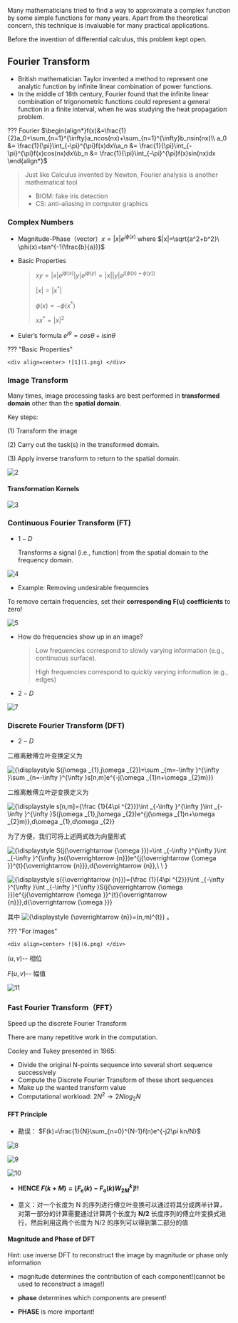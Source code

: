 Many mathematicians tried to find a way to approximate a complex function by some simple functions for many years. Apart from the theoretical concern, this technique is invaluable for many practical applications.

Before the invention of differential calculus, this problem kept open. 

## Fourier Transform

* British mathematician Taylor invented a method to represent one analytic function by infinite linear combination of power functions.
* In the middle of 18th century, Fourier found that the infinite linear combination of trigonometric functions could represent a general function in a finite interval, when he was studying the heat propagation problem.

??? Fourier
    $\begin{align*}f(x)&=\frac{1}{2}a_0+\sum_{n=1}^{\infty}a_ncos(nx)+\sum_{n=1}^{\infty}b_nsin(nx)\\ a_0 &= \frac{1}{\pi}\int_{-\pi}^{\pi}f(x)dx\\a_n &= \frac{1}{\pi}\int_{-\pi}^{\pi}f(x)cos(nx)dx\\b_n &= \frac{1}{\pi}\int_{-\pi}^{\pi}f(x)sin(nx)dx \end{align*}$

> Just like Calculus invented by Newton, Fourier analysis is another mathematical tool
>
> * BIOM: fake iris detection
> * CS: anti-aliasing in computer graphics

### Complex Numbers

* Magnitude-Phase（vector）$x=|x|e^{j\phi(x)}$ where $|x|=\sqrt{a^2+b^2}\ \phi(x)=tan^{-1(\frac{b}{a})}$

* Basic Properties

  > $xy=|x|e^{j\phi(x)}|y|e^{j\phi(y)}=|x||y|e^{j(\phi(x)+\phi(y))}$
  >
  > $|x|=|x^*|$ 
  >
  > $\phi(x)=-\phi(x^*)$
  >
  > $xx^*=|x|^2$

* Euler’s formula $e^{j\theta}=cos\theta + isin\theta$

??? "Basic Properties"

    <div align=center> ![1](1.png) </div>  

### Image Transform

Many times, image processing tasks are best performed in **transformed domain** other than the **spatial domain**.

Key steps:

(1) Transform the image

(2) Carry out the task(s) in the transformed domain.

(3) Apply inverse transform to return to the spatial domain.

![2](2.png)

#### Transformation Kernels

![3](3.png)

### Continuous Fourier Transform (FT)

* $1-D$

  Transforms a signal (i.e., function) from the spatial domain to the frequency domain.

![4](4.png)

* Example: Removing undesirable frequencies

To remove certain frequencies, set their **corresponding F(u) coefficients** to zero!

![5](5.png)

* How do frequencies show up in an image?

  > Low frequencies correspond to slowly varying information (e.g., continuous surface).
  >
  > High frequencies correspond to quickly varying information (e.g., edges)

* $2-D$

![7](7.png)

### Discrete Fourier Transform (DFT)

* $2-D$

二维离散傅立叶变换定义为

![{\displaystyle S(j\omega _{1},j\omega _{2})=\sum _{m=-\infty }^{\infty }\sum _{n=-\infty }^{\infty }s[n,m]e^{-j(\omega _{1}n+\omega _{2}m)}}](https://wikimedia.org/api/rest_v1/media/math/render/svg/54cbeb7d98a54a60545e0e63a522b6d80c39ca98)

二维离散傅立叶逆变换定义为

![{\displaystyle s[n,m]={\frac {1}{4\pi ^{2}}}\int _{-\infty }^{\infty }\int _{-\infty }^{\infty }S(j\omega _{1},j\omega _{2})e^{j(\omega _{1}n+\omega _{2}m)}\,d\omega _{1}\,d\omega _{2}}](https://wikimedia.org/api/rest_v1/media/math/render/svg/58db6f096f814ad493d5214cd8b24b5eef502bf7)

为了方便，我们可将上述两式改为向量形式

![{\displaystyle S(j{\overrightarrow {\omega }})=\int _{-\infty }^{\infty }\int _{-\infty }^{\infty }s({\overrightarrow {n}})e^{j{\overrightarrow {\omega }}^{t}{\overrightarrow {n}}}\,d{\overrightarrow {n}},\ \ }](https://wikimedia.org/api/rest_v1/media/math/render/svg/c0328ff66cdbe911ed9a6c8a20e5d82bb6b7352e)

![{\displaystyle s({\overrightarrow {n}})={\frac {1}{4\pi ^{2}}}\int _{-\infty }^{\infty }\int _{-\infty }^{\infty }S(j{\overrightarrow {\omega }})e^{j{\overrightarrow {\omega }}^{t}{\overrightarrow {n}}}\,d{\overrightarrow {\omega }}}](https://wikimedia.org/api/rest_v1/media/math/render/svg/fc1e7abc1692708b814b26eb7c5ac015aead59ea)

其中 ![{\displaystyle {\overrightarrow {n}}=(n,m)^{t}}](https://wikimedia.org/api/rest_v1/media/math/render/svg/4285c99a94763bdbb804470367c62a765e5d4c91) 。

??? "For Images"

    <div align=center> ![6](6.png) </div>  

$(u,v)$-- 相位

$F(u,v)$-- 幅值

![11](11.png)

### Fast Fourier Transform（FFT）

Speed up the discrete Fourier Transform

There are many repetitive work in the computation.

Cooley and Tukey presented in 1965:

* Divide the original N-points sequence into several short sequence successively
* Compute the Discrete Fourier Transform of these short sequences
* Make up the wanted transform value
* Computational workload: $2N^2\rightarrow2Nlog_2N$

#### FFT Principle

* 勘误： $F(k)=\frac{1}{N}\sum_{n=0}^{N-1}f(n)e^{-j2\pi kn/N}$

![8](8.png)

![9](9.png)

![10](10.png)

* **HENCE   $F(k+M)=\lfloor F_e(k)-F_o(k)W_{2M}^k\rfloor$!!** 

* 意义：对一个长度为 N 的序列进行傅立叶变换可以通过将其分成两半计算，对第一部分的计算需要通过计算两个长度为 **N/2** 长度序列的傅立叶变换式进行，然后利用这两个长度为 N/2 的序列可以得到第二部分的值

#### Magnitude and Phase of DFT

Hint: use inverse DFT to reconstruct the image by magnitude or phase only information

* magnitude determines the contribution of each component!(cannot be used to reconstruct a image!)

* **phase** determines which components are present!

* **PHASE** is more important!
